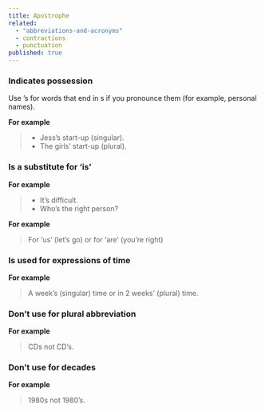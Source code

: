 ```yaml
---
title: Apostrophe
related:
  - "abbreviations-and-acronyms"
  - contractions
  - punctuation
published: true
---
```


### Indicates possession

Use &#8217;s for words that end in s if you pronounce them (for example, personal names).

**For example**

> - Jess’s start-up (singular).
> - The girls’ start-up (plural).

### Is a substitute for ‘is’

**For example**

> - It’s difficult.
> - Who’s the right person?

**For example**

> For ‘us’ (let’s go) or for ‘are’ (you’re right)

### Is used for expressions of time

**For example**

> A week’s (singular) time or in 2 weeks’ (plural) time.

### Don’t use for plural abbreviation

**For example**

> CDs not CD’s.

### Don’t use for decades

**For example**

> 1980s not 1980’s.
